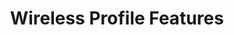 ---
title: Wireless Profile Features
layout: list-content.html
contentlist:
  - heading: Wireless
    description: Lorem ipsum dolor sit amet, consectetur adipisicing elit, sed do eiusmod tempor incididunt ut labore et dolore magna aliqua. Ut enim ad minim veniam
    visible: false
    items: 
      - title: Cellular Manager
        url: cellularmgr/5-0
        description: The CellularMgr allows you to control how a device's Cellular data connection is used.
        icon: /mx/icons/cellularmgr.png
        urls:
          - title: "4.4"
            url: cellularmgr/4-4
          - title: "5.0"
            url: cellularmgr/5-0
      - title: DHCP Manager
        url: dhcp/5-0
        description: The DhcpOptionMgr allows you to configure DHCP Options.
        icon: /mx/icons/DHCP.png
        urls:
          - title: "4.4"
            url: dhcp/4-4
          - title: "5.0"
            url: dhcp/5-0
      - title: GPRS Manager
        url: gprsmgr/5-0
        description: The GprsMgr allows you to manage APN settings for the devices GPRS network.
        icon: /mx/icons/gprsmgr.png
        urls:
          - title: "4.2"
            url: gprsmgr/4-2
          - title: "4.4"
            url: gprsmgr/4-4
          - title: "5.0"
            url: gprsmgr/5-0
      - title: WiFi Manager
        url: wifi/5-0
        description: The Wi-Fi feature type allows you to manage a device's Wi-Fi settings as well as manage the network profiles to be used for connecting and remembering networks.
        icon: /mx/icons/wifi.png
        urls:
          - title: "4.2"
            url: wifi/4-2
          - title: "4.4"
            url: wifi/4-4
          - title: "5.0"
            url: wifi/5-0
      - title: Wireless Manager
        url: wirelessmgr/5-0
        description: The WirelessMgr allows you to turn various wireless radios On or Off, like Bluetooth, GPRS, NFC, etc.
        icon: /mx/icons/wirelessmgr.png
        urls:
          - title: "4.2"
            url: wirelessmgr/4-2
          - title: "4.4"
            url: wirelessmgr/4-4
          - title: "5.0"
            url: wirelessmgr/5-0

---